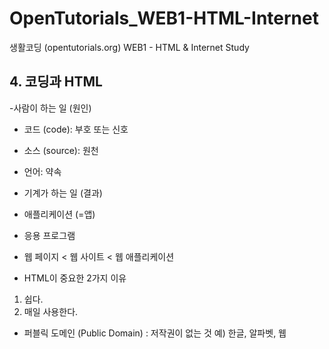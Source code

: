 # OpenTutorials_WEB1-HTML-Internet
생활코딩 (opentutorials.org) WEB1 - HTML &amp; Internet Study

## 4. 코딩과 HTML
-사람이 하는 일 (원인)
  - 코드 (code): 부호 또는 신호
  - 소스 (source): 원천
  - 언어: 약속
 - 기계가 하는 일 (결과)
  - 애플리케이션 (=앱)
  - 응용 프로그램
  - 웹 페이지 < 웹 사이트 < 웹 애플리케이션
  
 - HTML이 중요한 2가지 이유
  1. 쉽다.
  2. 매일 사용한다.
  
 - 퍼블릭 도메인 (Public Domain)
  : 저작권이 없는 것
  예) 한글, 알파벳, 웹
  
  
